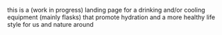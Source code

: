 this is a (work in progress) landing page for a drinking and/or cooling equipment (mainly flasks) that promote hydration and a more healthy life style for us and nature around
